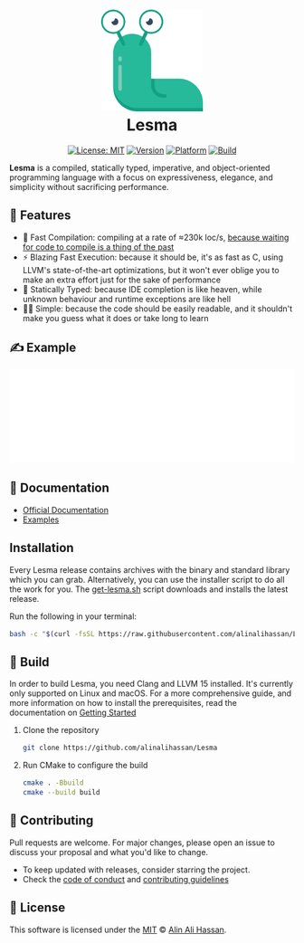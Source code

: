 <h1 align="center">
  <img src="docs/static/img/logo.svg" height="180px" style="height: 180px" alt="Lesma Programming Language" title="Lesma Programming Language">
  <br>
  Lesma
</h1>

<div align="center">

[![License: MIT](https://img.shields.io/github/license/alinalihassan/Lesma?color=yellow)](https://github.com/alinalihassan/Lesma/blob/main/LICENSE.txt)
[![Version](https://img.shields.io/github/v/release/alinalihassan/Lesma?color=blue)](https://github.com/alinalihassan/Lesma/releases)
[![Platform](https://img.shields.io/badge/platforms-%20Linux%20|%20macOS-green.svg?color=lightgrey)](https://github.com/alinalihassan/Lesma/releases)
[![Build](https://img.shields.io/github/actions/workflow/status/alinalihassan/Lesma/ci.yaml?branch=main)](https://github.com/alinalihassan/Lesma/actions/workflows/ci.yaml)

</div>

**Lesma** is a compiled, statically typed, imperative, and object-oriented programming language with a focus on
expressiveness, elegance, and simplicity without sacrificing performance.

## 📝 Features

- 🚀 Fast Compilation: compiling at a rate of ≈230k
  loc/s, [because waiting for code to compile is a thing of the past](https://xkcd.com/303/)
- ⚡ Blazing Fast Execution: because it should be, it's as fast as C, using LLVM's state-of-the-art optimizations, but it
  won't ever oblige you to make an extra effort just for the sake of performance
- 🔬 Statically Typed: because IDE completion is like heaven, while unknown behaviour and runtime exceptions are like
  hell
- 🧑‍🎨 Simple: because the code should be easily readable, and it shouldn't make you guess what it does or take long to
  learn

## ✍️ Example

![Lesma Fibonacci](imgs/lesma_fib.svg)

## 📖 Documentation

- [Official Documentation](https://lesma.org/)
- [Examples](https://github.com/alinalihassan/Lesma/blob/main/tests/lesma)

## Installation

Every Lesma release contains archives with the binary and standard library which you can grab. Alternatively, you can
use the installer script to do all the work for you. The [get-lesma.sh](scripts/get-lesma.sh) script downloads and
installs the latest release.

Run the following in your terminal:

```bash
bash -c "$(curl -fsSL https://raw.githubusercontent.com/alinalihassan/Lesma/main/scripts/get-lesma.sh)"
```

## 🔧 Build

In order to build Lesma, you need Clang and LLVM 15 installed. It's currently only supported on Linux and macOS.
For a more comprehensive guide, and more information on how to install the prerequisites,
read the documentation on [Getting Started](https://lesma.org/docs/introduction/getting-started)

1. Clone the repository
    ```bash
    git clone https://github.com/alinalihassan/Lesma
    ```
2. Run CMake to configure the build
    ```bash
    cmake . -Bbuild
    cmake --build build
    ```

## 💬 Contributing

Pull requests are welcome. For major changes, please open an issue to discuss your proposal and what you'd like to
change.

- To keep updated with releases, consider starring the project.
- Check the [code of conduct](CODE_OF_CONDUCT.md) and [contributing guidelines](CONTRIBUTING.md)

## 📎 License

This software is licensed under the [MIT](https://github.com/alinalihassan/Lesma/blob/main/LICENSE.txt)
© [Alin Ali Hassan](https://github.com/alinalihassan).